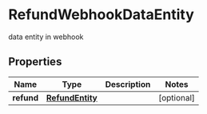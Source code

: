 

# RefundWebhookDataEntity

data entity in webhook

## Properties

| Name | Type | Description | Notes |
|------------ | ------------- | ------------- | -------------|
|**refund** | [**RefundEntity**](RefundEntity.md) |  |  [optional] |



